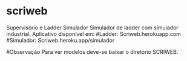 # scriweb
Supervisório e Ladder Simulador
Simulador de ladder com simulador industrial.
Aplicativo disponível em:
#Ladder: 
Scriweb.herokuapp.com
#Simulador:
Scriweb.heroku.app/simulador

#Observação
Para ver modelos deve-se baixar o diretório SCRIWEB.
